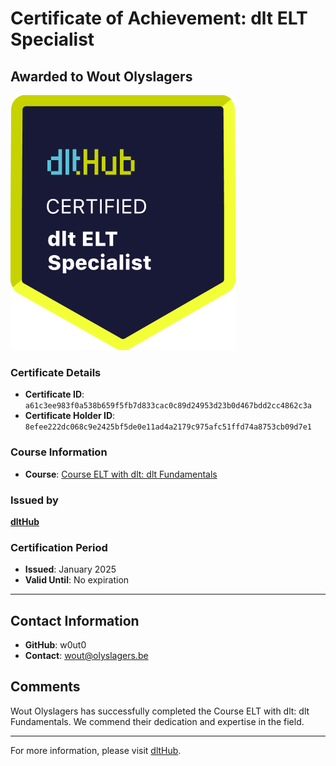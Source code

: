 
# Certificate of Achievement: dlt ELT Specialist

## Awarded to **Wout Olyslagers**

![Course Image](../badges/dlt_ELT_specialist.png)

### Certificate Details
- **Certificate ID**: `a61c3ee983f0a538b659f5fb7d833cac0c89d24953d23b0d467bdd2cc4862c3a`
- **Certificate Holder ID**: `8efee222dc068c9e2425bf5de0e11ad4a2179c975afc51ffd74a8753cb09d7e1`

### Course Information
- **Course**: [Course ELT with dlt: dlt Fundamentals](https://github.com/dlt-hub/dlthub-education/tree/main/courses/dlt_fundamentals_dec_2024)

### Issued by
[**dltHub**](https://dlthub.com/) 

### Certification Period
- **Issued**: January 2025
- **Valid Until**: No expiration

---

## Contact Information
- **GitHub**: w0ut0
- **Contact**: wout@olyslagers.be

## Comments
Wout Olyslagers has successfully completed the Course ELT with dlt: dlt Fundamentals. We commend their dedication and expertise in the field.

---

For more information, please visit [dltHub](https://dlthub.com/).
    